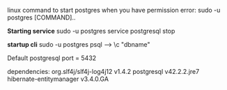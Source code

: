 linux command to start postgres when you have permission error:
	sudo -u postgres [COMMAND]..


**Starting service**
sudo -u postgres service postgresql stop


**startup cli**
sudo -u postgres psql
	--> \c "dbname"

Default postgresql port = 5432

dependencies: org.slf4j/slf4j-log4j12 v1.4.2
											postgresql v42.2.2.jre7
											hibernate-entitymanager v3.4.0.GA
